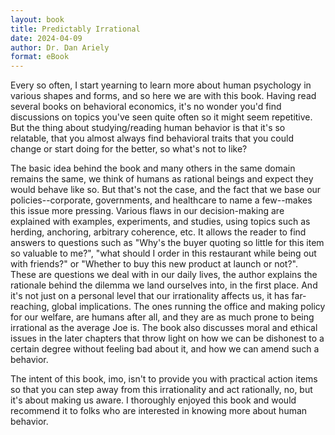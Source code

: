 ```yaml
---
layout: book
title: Predictably Irrational
date: 2024-04-09
author: Dr. Dan Ariely
format: eBook
---
```


Every so often, I start yearning to learn more about human psychology in various shapes and forms, and so here we are with this book. Having read several books on behavioral economics, it's no wonder you'd find discussions on topics you've seen quite often so it might seem repetitive. But the thing about studying/reading human behavior is that it's so relatable, that you almost always find behavioral traits that you could change or start doing for the better, so what's not to like?

The basic idea behind the book and many others in the same domain remains the same, we think of humans as rational beings and expect they would behave like so. But that's not the case, and the fact that we base our policies--corporate, governments, and healthcare to name a few--makes this issue more pressing. Various flaws in our decision-making are explained with examples, experiments, and studies, using topics such as herding, anchoring, arbitrary coherence, etc. It allows the reader to find answers to questions such as "Why's the buyer quoting so little for this item so valuable to me?",  "what should I order in this restaurant while being out with friends?" or "Whether to buy this new product at launch or not?". These are questions we deal with in our daily lives, the author explains the rationale behind the dilemma we land ourselves into, in the first place. And it's not just on a personal level that our irrationality affects us, it has far-reaching, global implications. The ones running the office and making policy for our welfare, are humans after all, and they are as much prone to being irrational as the average Joe is. The book also discusses moral and ethical issues in the later chapters that throw light on how we can be dishonest to a certain degree without feeling bad about it, and how we can amend such a behavior.

The intent of this book, imo, isn't to provide you with practical action items so that you can step away from this irrationality and act rationally, no, but it's about making us aware. I thoroughly enjoyed this book and would recommend it to folks who are interested in knowing more about human behavior.
